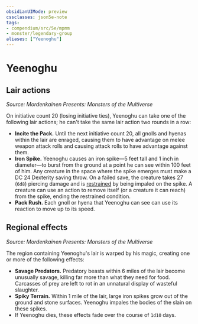 ```yaml
---
obsidianUIMode: preview
cssclasses: json5e-note
tags:
- compendium/src/5e/mpmm
- monster/legendary-group
aliases: ["Yeenoghu"]
---
```

# Yeenoghu

## Lair actions
_Source: Mordenkainen Presents: Monsters of the Multiverse_

On initiative count 20 (losing initiative ties), Yeenoghu can take one of the following lair actions; he can't take the same lair action two rounds in a row:

- **Incite the Pack.** Until the next initiative count 20, all gnolls and hyenas within the lair are enraged, causing them to have advantage on melee weapon attack rolls and causing attack rolls to have advantage against them.  
- **Iron Spike.** Yeenoghu causes an iron spike—5 feet tall and 1 inch in diameter—to burst from the ground at a point he can see within 100 feet of him. Any creature in the space where the spike emerges must make a DC 24 Dexterity saving throw. On a failed save, the creature takes 27 (`6d8`) piercing damage and is [restrained](5E2014官方资源/规则/conditions.md#restrained) by being impaled on the spike. A creature can use an action to remove itself (or a creature it can reach) from the spike, ending the restrained condition.  
- **Pack Rush.** Each gnoll or hyena that Yeenoghu can see can use its reaction to move up to its speed.  

## Regional effects
_Source: Mordenkainen Presents: Monsters of the Multiverse_

The region containing Yeenoghu's lair is warped by his magic, creating one or more of the following effects:

- **Savage Predators.** Predatory beasts within 6 miles of the lair become unusually savage, killing far more than what they need for food. Carcasses of prey are left to rot in an unnatural display of wasteful slaughter.  
- **Spiky Terrain.** Within 1 mile of the lair, large iron spikes grow out of the ground and stone surfaces. Yeenoghu impales the bodies of the slain on these spikes.  
- If Yeenoghu dies, these effects fade over the course of `1d10` days.